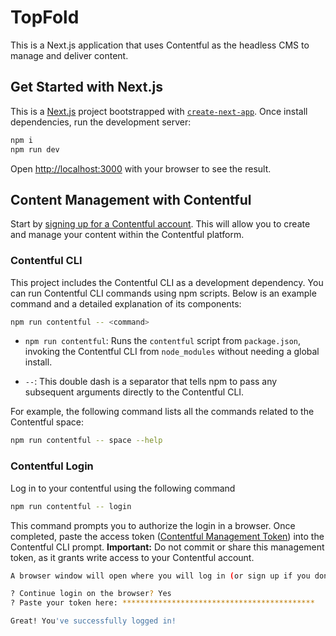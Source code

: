 #  TopFold

This is a Next.js application that uses Contentful as the headless CMS to manage and deliver content.

## Get Started with Next.js

This is a [Next.js](https://nextjs.org/) project bootstrapped with [`create-next-app`](https://github.com/vercel/next.js/tree/canary/packages/create-next-app).
Once install dependencies, run the development server:

```bash
npm i
npm run dev
```

Open [http://localhost:3000](http://localhost:3000) with your browser to see the result.

## Content Management with Contentful

Start by [signing up for a Contentful account](https://www.contentful.com/sign-up/). This will allow you to create and manage your content within the Contentful platform.

### Contentful CLI

This project includes the Contentful CLI as a development dependency. You can run Contentful CLI commands using npm scripts. Below is an example command and a detailed explanation of its components:

```bash
npm run contentful -- <command>
```

- `npm run contentful`: Runs the `contentful` script from `package.json`, invoking the Contentful CLI from `node_modules` without needing a global install.
  
- `--`: This double dash is a separator that tells npm to pass any subsequent arguments directly to the Contentful CLI.

For example, the following command lists all the commands related to the Contentful space:

```bash
npm run contentful -- space --help
```

### Contentful Login

Log in to your contentful using the following command

```bash
npm run contentful -- login  
```

This command prompts you to authorize the login in a browser. Once completed, paste the access token ([Contentful Management Token](https://www.contentful.com/developers/docs/references/content-management-api/#/introduction/authentication)) into the Contentful CLI prompt. **Important:** Do not commit or share this management token, as it grants write access to your Contentful account.

```bash
A browser window will open where you will log in (or sign up if you don’t have an account), authorize this CLI tool and paste your CMA token here:

? Continue login on the browser? Yes
? Paste your token here: *******************************************

Great! You've successfully logged in!
```
